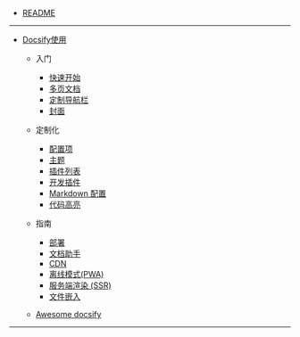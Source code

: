 
* [README](README.md)

---
* [Docsify使用](docsify/README.md)

  * 入门

    * [快速开始](docsify/quickstart.md)
    * [多页文档](docsify/more-pages.md)
    * [定制导航栏](docsify/custom-navbar.md)
    * [封面](docsify/cover.md)

  * 定制化

    * [配置项](docsify/configuration.md)
    * [主题](docsify/themes.md)
    * [插件列表](docsify/plugins.md)
    * [开发插件](docsify/write-a-plugin.md)
    * [Markdown 配置](docsify/markdown.md)
    * [代码高亮](docsify/language-highlight.md)

  * 指南

    * [部署](docsify/deploy.md)
    * [文档助手](docsify/helpers.md)
    * [CDN](docsify/cdn.md)
    * [离线模式(PWA)](docsify/pwa.md)
    * [服务端渲染 (SSR)](docsify/ssr.md)
    * [文件嵌入](docsify/embed-files.md)

  * [Awesome docsify](https://github.com/docsifyjs/awesome-docsify)

---

